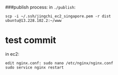 ###publish process:
in `./publish`:
```
scp -i ~/.ssh/jingchi_ec2_singapore.pem -r dist ubuntu@13.228.102.2:~/www
```
# test commit
in ec2:
```
edit nginx.conf: sudo nano /etc/nginx/nginx.conf
sudo service nginx restart
```
